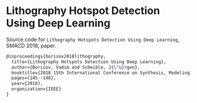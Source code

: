 # Lithography Hotspot Detection Using Deep Learning

Source code for `Lithography Hotspots Detection Using Deep Learning`, SMACD 2018, paper.


```tex
@inproceedings{borisov2018lithography,
  title={Lithography Hotspots Detection Using Deep Learning},
  author={Borisov, Vadim and Scheible, J{\"u}rgen},
  booktitle={2018 15th International Conference on Synthesis, Modeling, Analysis and Simulation Methods and Applications to Circuit Design (SMACD)},
  pages={145--148},
  year={2018},
  organization={IEEE}
}
```
